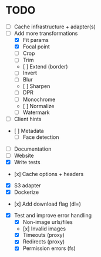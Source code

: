 # TODO

- [ ] Cache infrastructure + adapter(s)
- [ ] Add more transformations
  - [x] Fit params
  - [x] Focal point
  - [ ] Crop
  - [ ] Trim
  - [ ] Extend (border)
  - [ ] Invert
  - [ ] Blur
  - [ ] Sharpen
  - [ ] DPR
  - [ ] Monochrome
  - [ ] Normalize
  - [ ] Watermark
- [ ] Client hints
- [ ] Metadata
  - [ ] Face detection
- [ ] Documentation
- [ ] Website
- [x] Write tests
- [x] Cache options + headers
- [x] S3 adapter
- [x] Dockerize
- [x] Add download flag (dl=<filename>)
- [x] Test and improve error handling
  - [x] Non-image urls/files
  - [x] Invalid images
  - [x] Timeouts (proxy)
  - [x] Redirects (proxy)
  - [x] Permission errors (fs)
